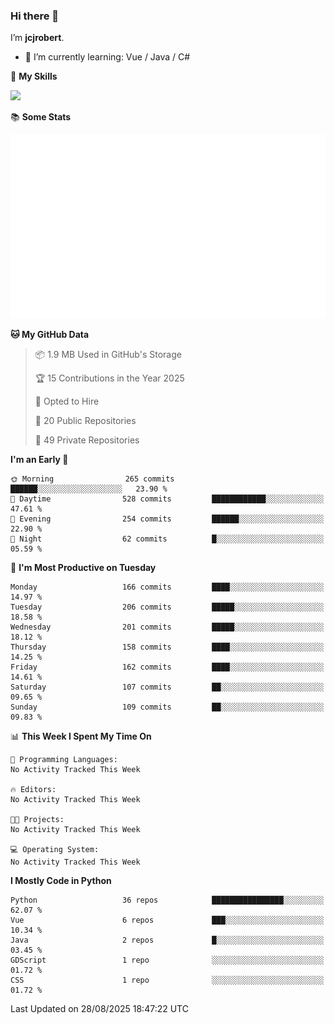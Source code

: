 ### Hi there 👋

I’m **jcjrobert**.

- 🌱 I’m currently learning: Vue / Java / C#

🌟 **My Skills**

![](https://img.shields.io/badge/-Python-3e74a2?style=flat-square&logo=Python&logoColor=fff)

📚 **Some Stats**

![](https://github.com/jcjrobert/github-stats/blob/master/generated/overview.svg)

<!--START_SECTION:waka-->
**🐱 My GitHub Data** 

> 📦 1.9 MB Used in GitHub's Storage 
 > 
> 🏆 15 Contributions in the Year 2025
 > 
> 💼 Opted to Hire
 > 
> 📜 20 Public Repositories 
 > 
> 🔑 49 Private Repositories 
 > 
**I'm an Early 🐤** 

```text
🌞 Morning                265 commits         ██████░░░░░░░░░░░░░░░░░░░   23.90 % 
🌆 Daytime                528 commits         ████████████░░░░░░░░░░░░░   47.61 % 
🌃 Evening                254 commits         ██████░░░░░░░░░░░░░░░░░░░   22.90 % 
🌙 Night                  62 commits          █░░░░░░░░░░░░░░░░░░░░░░░░   05.59 % 
```
📅 **I'm Most Productive on Tuesday** 

```text
Monday                   166 commits         ████░░░░░░░░░░░░░░░░░░░░░   14.97 % 
Tuesday                  206 commits         █████░░░░░░░░░░░░░░░░░░░░   18.58 % 
Wednesday                201 commits         █████░░░░░░░░░░░░░░░░░░░░   18.12 % 
Thursday                 158 commits         ████░░░░░░░░░░░░░░░░░░░░░   14.25 % 
Friday                   162 commits         ████░░░░░░░░░░░░░░░░░░░░░   14.61 % 
Saturday                 107 commits         ██░░░░░░░░░░░░░░░░░░░░░░░   09.65 % 
Sunday                   109 commits         ██░░░░░░░░░░░░░░░░░░░░░░░   09.83 % 
```


📊 **This Week I Spent My Time On** 

```text
💬 Programming Languages: 
No Activity Tracked This Week

🔥 Editors: 
No Activity Tracked This Week

🐱‍💻 Projects: 
No Activity Tracked This Week

💻 Operating System: 
No Activity Tracked This Week
```

**I Mostly Code in Python** 

```text
Python                   36 repos            ████████████████░░░░░░░░░   62.07 % 
Vue                      6 repos             ███░░░░░░░░░░░░░░░░░░░░░░   10.34 % 
Java                     2 repos             █░░░░░░░░░░░░░░░░░░░░░░░░   03.45 % 
GDScript                 1 repo              ░░░░░░░░░░░░░░░░░░░░░░░░░   01.72 % 
CSS                      1 repo              ░░░░░░░░░░░░░░░░░░░░░░░░░   01.72 % 
```




 Last Updated on 28/08/2025 18:47:22 UTC
<!--END_SECTION:waka-->
